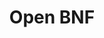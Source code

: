 ---
hackday: 01-london
links:
  website: http://www.openbnf.org/ #http://formulary.herokuapp.com
  code: 
   - https://github.com/nhshackday/mobileformulary
summary: Open BNF provides an online version of the BNF that can be accessed via any device.
thumbnail: openbnf.png
header_image: openbnf-header.jpg
image_credit: []                # Image credit remove [] if using and uncomment following lines
#- Credit:
#   URL:
#   Licence:
team:
- '@thatdavidmiller'
- '@jongillham'
- '@vgul'
- '@tomtaylor'
email: hello@openhealthcare.org.uk
title: Open BNF #Mobile Formulary
about: "Open BNF was built as an exploratory research project at an NHS Hack Day to explore better ways of providing health professionals with access to drug dosage information via their mobile phones whilst they are working on wards.\n

It was built by a group of doctors and developers who gave up their weekend and to try and make the NHS run a bit smoother.\n

Since this is a research project it should not be used in real medical situations; [BNF.org](https://www.bnf.org/) remains the definitive source, and the copyright of the data remains theirs.\n

There are plans to talk to the Royal Pharmaceutical Society of Great Britain to see how to best collaborate."
featured: true
---